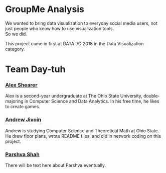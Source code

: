 # GroupMe Analysis  
We wanted to bring data visualization to everyday social media users, not just people who know how to use visualization tools.  
So we did.

This project came in first at DATA I/O 2018 in the Data Visualization category.

# Team Day-tuh
### [**Alex Shearer**](https://github.com/sheareraws)
Alex is a second-year undergraduate at The Ohio State University, double-majoring in Computer Science and Data Analytics. In his free time, he likes to create games. 

### [**Andrew Jivoin**](https://github.com/ajivoin)
Andrew is studying Computer Science and Theoretical Math at Ohio State. He drew floor plans, wrote README files, and did in network coding on this project.

### [**Parshva Shah**](https://github.com/pkshah2017)  
There will be text here about Parshva eventually.
